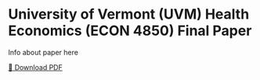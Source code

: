 # University of Vermont (UVM) Health Economics (ECON 4850) Final Paper

Info about paper here

[📄 Download PDF](econ-4850-final-paper.pdf)
